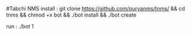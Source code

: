 #Tabchi NMS
install :
git clone https://github.com/puryanms/tnms/ && cd tnms && chmod +x bot && ./bot install && ./bot create
 
 run :
 ./bot 1
